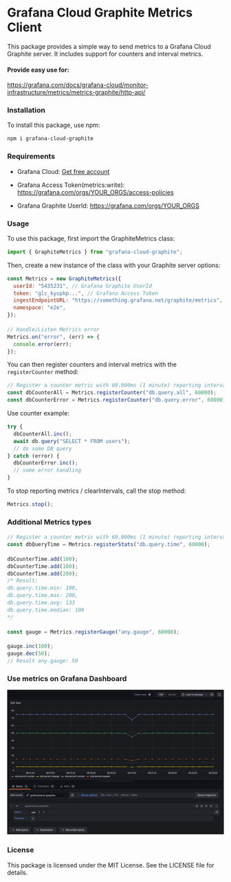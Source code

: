 # Grafana Cloud Graphite Metrics Client

This package provides a simple way to send metrics to a Grafana Cloud Graphite server. It includes support for counters and interval metrics.

#### Provide easy use for: 
https://grafana.com/docs/grafana-cloud/monitor-infrastructure/metrics/metrics-graphite/http-api/

### Installation

To install this package, use npm:

```bash
npm i grafana-cloud-graphite
```

### Requirements

- Grafana Cloud: [Get free account](https://grafana.com/auth/sign-up?refCode=gr8zEPmXdDewWfA)

- Grafana Access Token(metrics:write): https://grafana.com/orgs/YOUR_ORGS/access-policies

- Grafana Graphite UserId: https://grafana.com/orgs/YOUR_ORGS

### Usage

To use this package, first import the GraphiteMetrics class:

```javascript
import { GraphiteMetrics } from "grafana-cloud-graphite";
```

Then, create a new instance of the class with your Graphite server options:

```javascript
const Metrics = new GraphiteMetrics({
  userId: "5435231", // Grafana Graphite UserId
  token: "glc_kyupkp...", // Grafana Access Token
  ingestEndpointURL: "https://something.grafana.net/graphite/metrics",
  namespace: "e2e",
});

// Handle/Listen Metrics error
Metrics.on("error", (err) => {
  console.error(err);
});
```

You can then register counters and interval metrics with the `registerCounter` method:

```javascript
// Register a counter metric with 60.000ms (1 minute) reporting interval
const dbCounterAll = Metrics.registerCounter("db.query.all", 60000);
const dbCounterError = Metrics.registerCounter("db.query.error", 60000);
```

Use counter example:

```javascript
try {
  dbCounterAll.inc();
  await db.query("SELECT * FROM users");
  // do some DB query
} catch (error) {
  dbCounterError.inc();
  // some error handling
}
```

To stop reporting metrics / clearIntervals, call the stop method:

```javascript
Metrics.stop();
```

### Additional Metrics types

```javascript
// Register a counter metric with 60.000ms (1 minute) reporting interval
const dbQueryTime = Metrics.registerStats("db.query.time", 60000);

dbCounterTime.add(100);
dbCounterTime.add(100);
dbCounterTime.add(200);
/* Result:
db.query.time.min: 100, 
db.query.time.max: 200, 
db.query.time.avg: 133
db.query.time.median: 100
*/

const gauge = Metrics.registerGauge("any.gauge", 60000);

gauge.inc(100);
gauge.dec(50);
// Result any.gauge: 50
```

### Use metrics on Grafana Dashboard

![Dashboard Screenshot Example](./docs/dashboardscreenshot.png)

### License

This package is licensed under the MIT License. See the LICENSE file for details.
